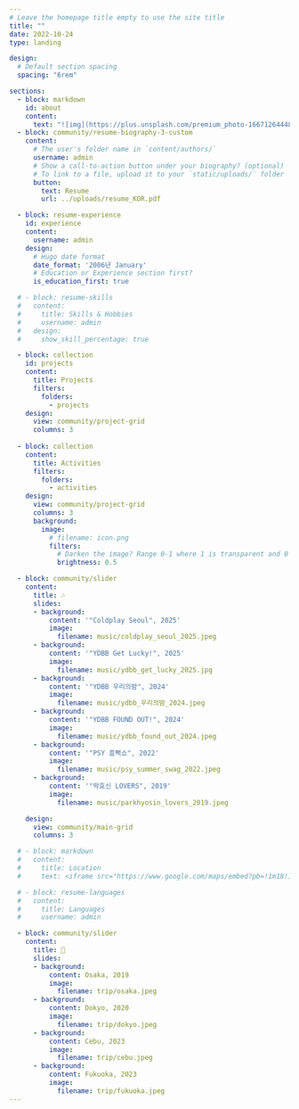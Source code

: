 ```yaml
---
# Leave the homepage title empty to use the site title
title: ""
date: 2022-10-24
type: landing

design:
  # Default section spacing
  spacing: "6rem"

sections:
  - block: markdown
    id: about
    content:
      text: "![img](https://plus.unsplash.com/premium_photo-1667126444822-94fb21279436?q=80&w=2940&auto=format&fit=crop&ixlib=rb-4.0.3&ixid=M3wxMjA3fDB8MHxwaG90by1wYWdlfHx8fGVufDB8fHx8fA%3D%3D)"
  - block: community/resume-biography-3-custom
    content:
      # The user's folder name in `content/authors/`
      username: admin
      # Show a call-to-action button under your biography? (optional)
      # To link to a file, upload it to your `static/uploads/` folder
      button:
        text: Resume
        url: ../uploads/resume_KOR.pdf 

  - block: resume-experience
    id: experience
    content:
      username: admin
    design:
      # Hugo date format
      date_format: '2006년 January'
      # Education or Experience section first?
      is_education_first: true

  # - block: resume-skills
  #   content:
  #     title: Skills & Hobbies
  #     username: admin
  #   design:
  #     show_skill_percentage: true

  - block: collection
    id: projects
    content:
      title: Projects
      filters:
        folders:
          - projects
    design:
      view: community/project-grid
      columns: 3 
      
  - block: collection
    content:
      title: Activities
      filters:
        folders:
          - activities
    design:
      view: community/project-grid
      columns: 3
      background:
        image:
          # filename: icon.png
          filters:
            # Darken the image? Range 0-1 where 1 is transparent and 0 is opaque.
            brightness: 0.5

  - block: community/slider
    content:
      title: 🎶
      slides:
      - background: 
          content: '"Coldplay Seoul", 2025'
          image:
            filename: music/coldplay_seoul_2025.jpeg
      - background: 
          content: '"YDBB Get Lucky!", 2025'
          image:
            filename: music/ydbb_get_lucky_2025.jpg
      - background: 
          content: '"YDBB 우리의밤", 2024'
          image:
            filename: music/ydbb_우리의밤_2024.jpeg
      - background: 
          content: '"YDBB FOUND OUT!", 2024'
          image:
            filename: music/ydbb_found_out_2024.jpeg
      - background: 
          content: '"PSY 흠뻑쇼", 2022'
          image:
            filename: music/psy_summer_swag_2022.jpeg
      - background: 
          content: '"박효신 LOVERS", 2019'
          image:
            filename: music/parkhyosin_lovers_2019.jpeg

    design:
      view: community/main-grid
      columns: 3

  # - block: markdown
  #   content:
  #     title: Location
  #     text: <iframe src="https://www.google.com/maps/embed?pb=!1m18!1m12!1m3!1d3223.5645458003783!2d128.41650287676933!3d36.104101672453865!2m3!1f0!2f0!3f0!3m2!1i1024!2i768!4f13.1!3m3!1m2!1s0x3565c40da8feab95%3A0x577f3f41f2c2e01!2z6rK97IOB67aB64-EIOq1rOuvuOyLnCDsnbjrj5ky6ri4IDE0LTM!5e0!3m2!1sko!2skr!4v1741421177275!5m2!1sko!2skr" width="600" height="450" style="border:0;" allowfullscreen="" loading="lazy" referrerpolicy="no-referrer-when-downgrade"></iframe>

  # - block: resume-languages
  #   content:
  #     title: Languages
  #     username: admin

  - block: community/slider
    content:
      title: 🧳
      slides:
      - background: 
          content: Osaka, 2019
          image:
            filename: trip/osaka.jpeg
      - background: 
          content: Dokyo, 2020
          image:
            filename: trip/dokyo.jpeg
      - background: 
          content: Cebu, 2023
          image:
            filename: trip/cebu.jpeg
      - background: 
          content: Fukuoka, 2023
          image:
            filename: trip/fukuoka.jpeg
---
```

